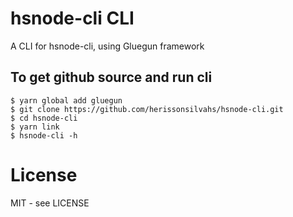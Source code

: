 # hsnode-cli CLI

A CLI for hsnode-cli, using Gluegun framework

## To get github source and run cli

```shell
$ yarn global add gluegun
$ git clone https://github.com/herissonsilvahs/hsnode-cli.git
$ cd hsnode-cli
$ yarn link
$ hsnode-cli -h
```

# License

MIT - see LICENSE
